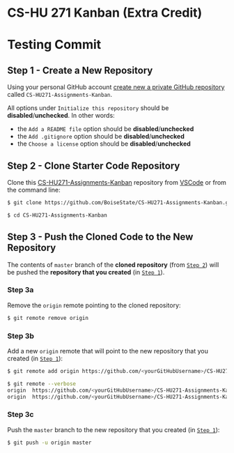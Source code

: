 # CS-HU 271 Kanban (Extra Credit)

# Testing Commit

## Step 1 - Create a New Repository
Using your personal GitHub account [create new a private GitHub repository](https://github.com/new) called `CS-HU271-Assignments-Kanban`.

All options under `Initialize this repository` should be **disabled**/**unchecked**. In other words:
- the `Add a README file` option should be **disabled**/**unchecked**
- the `Add .gitignore` option should be **disabled**/**unchecked**
- the `Choose a license` option should be **disabled**/**unchecked**

## Step 2 - Clone Starter Code Repository
Clone this [CS-HU271-Assignments-Kanban](https://github.com/BoiseState/CS-HU271-Assignments-Kanban) repository from [VSCode](https://code.visualstudio.com/) or from the command line:

```bash
$ git clone https://github.com/BoiseState/CS-HU271-Assignments-Kanban.git

$ cd CS-HU271-Assignments-Kanban
```

## Step 3 - Push the Cloned Code to the New Repository
The contents of `master` branch of the **cloned repository** (from [`Step 2`](#step-2)) will be pushed the **repository that you created** (in [`Step 1`](#step-1)).

### Step 3a
Remove the `origin` remote pointing to the cloned repository:
```bash
$ git remote remove origin
```

### Step 3b
Add a new `origin` remote that will point to the new repository that you created (in [`Step 1`](#step-1)):
```bash
$ git remote add origin https://github.com/<yourGitHubUsername>/CS-HU271-Assignments-Kanban.git

$ git remote --verbose
origin  https://github.com/<yourGitHubUsername>/CS-HU271-Assignments-Kanban.git (fetch)
origin  https://github.com/<yourGitHubUsername>/CS-HU271-Assignments-Kanban.git (push)
```

### Step 3c
Push the `master` branch to the new repository that you created (in [`Step 1`](#step-1)):

```bash
$ git push -u origin master
```
